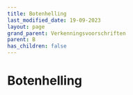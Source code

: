 ```yaml
---
title: Botenhelling
last_modified_date: 19-09-2023
layout: page
grand_parent: Verkenningsvoorschriften
parent: B
has_children: false
---
```


Botenhelling
============

